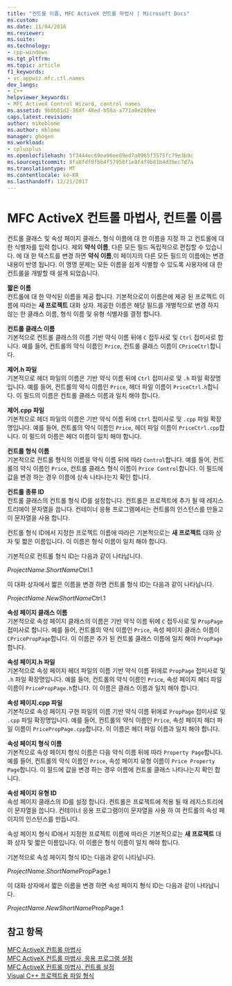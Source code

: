 ```yaml
---
title: "컨트롤 이름, MFC ActiveX 컨트롤 마법사 | Microsoft Docs"
ms.custom: 
ms.date: 11/04/2016
ms.reviewer: 
ms.suite: 
ms.technology:
- cpp-windows
ms.tgt_pltfrm: 
ms.topic: article
f1_keywords:
- vc.appwiz.mfc.ctl.names
dev_langs:
- C++
helpviewer_keywords:
- MFC ActiveX Control Wizard, control names
ms.assetid: 9b8b81d2-36df-48ed-b58a-a771a0e269ee
caps.latest.revision: 
author: mikeblome
ms.author: mblome
manager: ghogen
ms.workload:
- cplusplus
ms.openlocfilehash: 5f3444ec69ea96ee89ed7a0965f3575fc79e3b9c
ms.sourcegitcommit: 8fa8fdf0fbb4f57950f1e8f4f9b81b4d39ec7d7a
ms.translationtype: MT
ms.contentlocale: ko-KR
ms.lasthandoff: 12/21/2017
---
```

# <a name="control-names-mfc-activex-control-wizard"></a>MFC ActiveX 컨트롤 마법사, 컨트롤 이름
컨트롤 클래스 및 속성 페이지 클래스, 형식 이름에 대 한 이름을 지정 하 고 컨트롤에 대 한 식별자를 입력 합니다. 제외 **약식 이름**, 다른 모든 필드 독립적으로 편집할 수 있습니다. 에 대 한 텍스트를 변경 하면 **약식 이름**,이 페이지의 다른 모든 필드의 이름에는 변경 내용이 반영 됩니다. 이 명명 문제는 모든 이름을 쉽게 식별할 수 있도록 사용자에 대 한 컨트롤을 개발할 때 설계 되었습니다.  
  
 **짧은 이름**  
 컨트롤에 대 한 약식된 이름을 제공 합니다. 기본적으로이 이름은에 제공 된 프로젝트 이름에 따라는 **새 프로젝트** 대화 상자. 제공한 이름은 해당 필드를 개별적으로 변경 하지 않는 한 클래스 이름, 형식 이름 및 유형 식별자를 결정 합니다.  
  
 **컨트롤 클래스 이름**  
 기본적으로 컨트롤 클래스의 이름 기반 약식 이름 뒤에 `C` 접두사로 및 `Ctrl` 접미사로 합니다. 예를 들어, 컨트롤의 약식 이름인 `Price`, 컨트롤 클래스 이름이 `CPriceCtrl`합니다.  
  
 **제어.h 파일**  
 기본적으로 헤더 파일의 이름은 기반 약식 이름 뒤에 `Ctrl` 접미사로 및 `.h` 파일 확장명입니다. 예를 들어, 컨트롤의 약식 이름인 `Price`, 헤더 파일 이름이 `PriceCtrl.h`합니다. 이 필드의 이름은 컨트롤 클래스 이름과 일치 해야 합니다.  
  
 **제어.cpp 파일**  
 기본적으로 헤더 파일의 이름은 기반 약식 이름 뒤에 `Ctrl` 접미사로 및 `.cpp` 파일 확장명입니다. 예를 들어, 컨트롤의 약식 이름인 `Price`, 헤더 파일 이름이 `PriceCtrl.cpp`합니다. 이 필드의 이름은 헤더 이름이 일치 해야 합니다.  
  
 **컨트롤 형식 이름**  
 기본적으로 컨트롤 형식의 이름을 약식 이름 뒤에 따라 `Control`합니다. 예를 들어, 컨트롤의 약식 이름인 `Price`, 컨트롤 클래스 형식 이름이 `Price Control`합니다. 이 필드에 값을 변경 하는 경우 이름에 상속 나타나는지 확인 합니다.  
  
 **컨트롤 종류 ID**  
 컨트롤 클래스의 컨트롤 형식 ID를 설정합니다. 컨트롤은 프로젝트에 추가 될 때 레지스트리에이 문자열을 씁니다. 컨테이너 응용 프로그램에서는 컨트롤의 인스턴스를 만들고이 문자열을 사용 합니다.  
  
 컨트롤 형식 ID에서 지정한 프로젝트 이름에 따라은 기본적으로는 **새 프로젝트** 대화 상자 및 짧은 이름입니다. 이 이름은 형식 이름이 일치 해야 합니다.  
  
 기본적으로 컨트롤 형식 ID는 다음과 같이 나타납니다.  
  
 *ProjectName.ShortName*Ctrl.1  
  
 이 대화 상자에서 짧은 이름을 변경 하면 컨트롤 형식 ID는 다음과 같이 나타납니다.  
  
 *ProjectName.NewShortName*Ctrl.1  
  
 **속성 페이지 클래스 이름**  
 기본적으로 속성 페이지 클래스의 이름은 기반 약식 이름 뒤에 `C` 접두사로 및 `PropPage` 접미사로 합니다. 예를 들어, 컨트롤의 약식 이름인 `Price`, 속성 페이지 클래스 이름이 `CPricePropPage`합니다. 이 이름은 추가 된 컨트롤 클래스 이름에 일치 해야 `PropPage`합니다.  
  
 **속성 페이지.h 파일**  
 기본적으로 속성 페이지 헤더 파일의 이름 기반 약식 이름 뒤에로 `PropPage` 접미사로 및 `.h` 파일 확장명입니다. 예를 들어, 컨트롤의 약식 이름인 `Price`, 속성 페이지 헤더 파일 이름이 `PricePropPage.h`합니다. 이 이름은 클래스 이름과 일치 해야 합니다.  
  
 **속성 페이지.cpp 파일**  
 기본적으로 속성 페이지 구현 파일의 이름 기반 약식 이름 뒤에로 `PropPage` 접미사로 및 `.cpp` 파일 확장명입니다. 예를 들어, 컨트롤의 약식 이름인 `Price`, 속성 페이지 헤더 파일 이름이 `PricePropPage.cpp`합니다. 이 이름은 헤더 파일 이름과 일치 해야 합니다.  
  
 **속성 페이지 형식 이름**  
 기본적으로 속성 페이지 형식 이름은 다음 약식 이름 뒤에 따라 `Property Page`합니다. 예를 들어, 컨트롤의 약식 이름인 `Price`, 속성 페이지 유형 이름이 `Price Property Page`합니다. 이 필드에 값을 변경 하는 경우 이름에 컨트롤 클래스 나타나는지 확인 합니다.  
  
 **속성 페이지 유형 ID**  
 속성 페이지 클래스의 ID를 설정 합니다. 컨트롤은 프로젝트에 적용 될 때 레지스트리에이 문자열을 씁니다. 컨테이너 응용 프로그램이이 문자열을 사용 하 여 컨트롤의 속성 페이지의 인스턴스를 만듭니다.  
  
 속성 페이지 형식 ID에서 지정한 프로젝트 이름에 따라은 기본적으로는 **새 프로젝트** 대화 상자 및 짧은 이름입니다. 이 이름은 형식 이름이 일치 해야 합니다.  
  
 기본적으로 속성 페이지 형식 ID는 다음과 같이 나타납니다.  
  
 *ProjectName.ShortName*PropPage.1  
  
 이 대화 상자에서 짧은 이름을 변경 하면 속성 페이지 형식 ID는 다음과 같이 나타납니다.  
  
 *ProjectName.NewShortName*PropPage.1  
  
## <a name="see-also"></a>참고 항목  
 [MFC ActiveX 컨트롤 마법사](../../mfc/reference/mfc-activex-control-wizard.md)   
 [MFC ActiveX 컨트롤 마법사, 응용 프로그램 설정](../../mfc/reference/application-settings-mfc-activex-control-wizard.md)   
 [MFC ActiveX 컨트롤 마법사, 컨트롤 설정](../../mfc/reference/control-settings-mfc-activex-control-wizard.md)   
 [Visual C++ 프로젝트용 파일 형식](../../ide/file-types-created-for-visual-cpp-projects.md)

